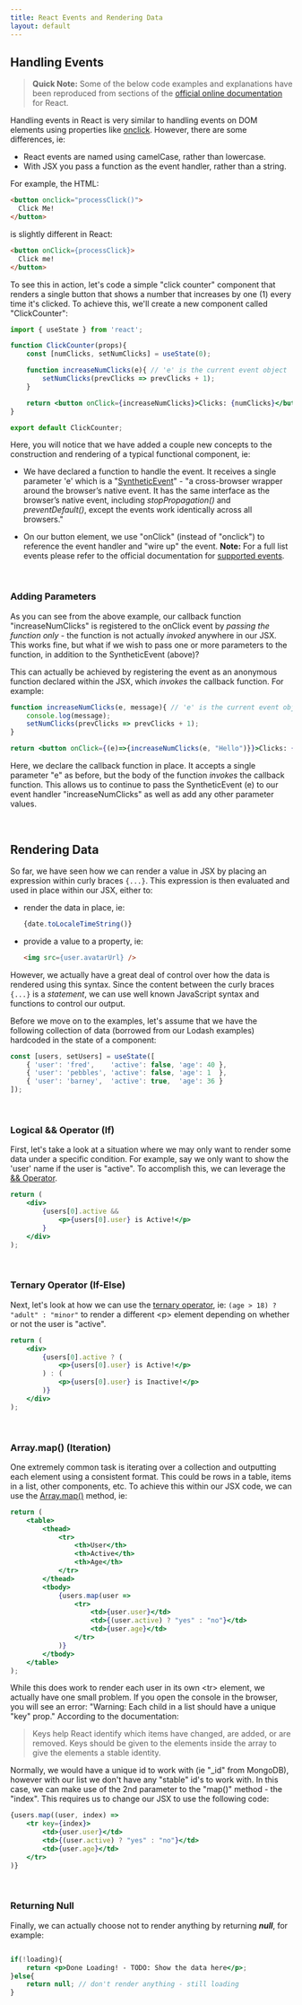 ```yaml
---
title: React Events and Rendering Data
layout: default
---
```


## Handling Events

> **Quick Note:** Some of the below code examples and explanations have been reproduced from sections of the [official online documentation](https://reactjs.org/docs/getting-started.html) for React. 

Handling events in React is very similar to handling events on DOM elements using properties like [onclick](https://developer.mozilla.org/en-US/docs/Web/API/GlobalEventHandlers/onclick).  However, there are some differences, ie:

* React events are named using camelCase, rather than lowercase.
* With JSX you pass a function as the event handler, rather than a string.

For example, the HTML:

```html
<button onclick="processClick()">
  Click Me!
</button>
``` 

is slightly different in React:

```html
<button onClick={processClick}>
  Click me!
</button>
```

To see this in action, let's code a simple "click counter" component that renders a single button that shows a number that increases by one (1) every time it's clicked.  To achieve this, we'll create a new component called "ClickCounter":

```jsx
import { useState } from 'react';

function ClickCounter(props){
    const [numClicks, setNumClicks] = useState(0);

    function increaseNumClicks(e){ // 'e' is the current event object
        setNumClicks(prevClicks => prevClicks + 1);
    }

    return <button onClick={increaseNumClicks}>Clicks: {numClicks}</button>
}

export default ClickCounter;
```

Here, you will notice that we have added a couple new concepts to the construction and rendering of a typical functional component, ie:

* We have declared a function to handle the event.  It receives a single parameter 'e' which is a "[SyntheticEvent](https://reactjs.org/docs/events.html)" - "a cross-browser wrapper around the browser’s native event. It has the same interface as the browser’s native event, including *stopPropagation()* and *preventDefault()*, except the events work identically across all browsers."

* On our button element, we use "onClick" (instead of "onclick") to reference the event handler and "wire up" the event. **Note:** For a full list events please refer to the official documentation for [supported events](https://reactjs.org/docs/events.html#supported-events).

<br>

### Adding Parameters

As you can see from the above example, our callback function "increaseNumClicks" is registered to the onClick event by *passing the function only* - the function is not actually *invoked* anywhere in our JSX.  This works fine, but what if we wish to pass one or more parameters to the function, in addition to the SyntheticEvent (above)?  

This can actually be achieved by registering the event as an anonymous function declared within the JSX, which *invokes* the callback function.  For example:

```jsx
function increaseNumClicks(e, message){ // 'e' is the current event object
    console.log(message);
    setNumClicks(prevClicks => prevClicks + 1);
}

return <button onClick={(e)=>{increaseNumClicks(e, "Hello")}}>Clicks: {numClicks}</button>
```

Here, we declare the callback function in place.  It accepts a single parameter "e" as before, but the body of the function *invokes* the callback function.  This allows us to continue to pass the SyntheticEvent (e) to our event handler "increaseNumClicks" as well as add any other parameter values. 

<br>

## Rendering Data

So far, we have seen how we can render a value in JSX by placing an expression within curly braces `{...}`.  This expression is then evaluated and used in place within our JSX, either to:

* render the data in place, ie:

  ```jsx
  {date.toLocaleTimeString()}
  ```
* provide a value to a property, ie:

  ```html
  <img src={user.avatarUrl} />
  ```

However, we actually have a great deal of control over how the data is rendered using this syntax.  Since the content between the curly braces `{...}` is a *statement*, we can use well known JavaScript syntax and functions to control our output. 

Before we move on to the examples, let's assume that we have the following collection of data (borrowed from our Lodash examples) hardcoded in the state of a component:

```js
const [users, setUsers] = useState([
    { 'user': 'fred',    'active': false, 'age': 40 },
    { 'user': 'pebbles', 'active': false, 'age': 1  },
    { 'user': 'barney',  'active': true,  'age': 36 }
]);
```

<br>

### Logical && Operator (If)

First, let's take a look at a situation where we may only want to render some data under a specific condition. For example, say we only want to show the 'user' name if the user is "active".  To accomplish this, we can leverage the [&& Operator](https://developer.mozilla.org/en-US/docs/Web/JavaScript/Reference/Operators/Logical_Operators).

```jsx
return (
    <div>
        {users[0].active &&
            <p>{users[0].user} is Active!</p>
        }
    </div>
);
```

<br>

### Ternary Operator (If-Else)

Next, let's look at how we can use the [ternary operator](https://developer.mozilla.org/en-US/docs/Web/JavaScript/Reference/Operators/Conditional_Operator), ie: `(age > 18) ? "adult" : "minor"` to render a different &lt;p&gt; element depending on whether or not the user is "active".

```jsx
return (
    <div>
        {users[0].active ? (
            <p>{users[0].user} is Active!</p>
        ) : (
            <p>{users[0].user} is Inactive!</p>
        )}
    </div>
);
```

<br>

### Array.map() (Iteration)

One extremely common task is iterating over a collection and outputting each element using a consistent format.  This could be rows in a table, items in a list, other components, etc.  To achieve this within our JSX code, we can use the [Array.map()](https://developer.mozilla.org/en-US/docs/Web/JavaScript/Reference/Global_Objects/Array/map) method, ie:

```jsx
return (
    <table>
        <thead>
            <tr>
                <th>User</th>
                <th>Active</th>
                <th>Age</th>
            </tr>
        </thead>
        <tbody>
            {users.map(user => 
                <tr>
                    <td>{user.user}</td>
                    <td>{(user.active) ? "yes" : "no"}</td>
                    <td>{user.age}</td>
                </tr>
            )}
        </tbody>
    </table>
);
```

While this does work to render each user in its own &lt;tr&gt; element, we actually have one small problem.  If you open the console in the browser, you will see an error: "Warning: Each child in a list should have a unique "key" prop."  According to the documentation:

>Keys help React identify which items have changed, are added, or are removed. Keys should be given to the elements inside the array to give the elements a stable identity.

Normally, we would have a unique id to work with (ie "_id" from MongoDB), however with our list we don't have any "stable" id's to work with.  In this case, we can make use of the 2nd parameter to the "map()" method - the "index".  This requires us to change our JSX to use the following code:

```jsx
{users.map((user, index) => 
    <tr key={index}>
        <td>{user.user}</td>
        <td>{(user.active) ? "yes" : "no"}</td>
        <td>{user.age}</td>
    </tr>
)}
```

<br>

### Returning Null

Finally, we can actually choose not to render anything by returning ***null***, for example:

```jsx

if(!loading){
    return <p>Done Loading! - TODO: Show the data here</p>;
}else{
    return null; // don't render anything - still loading
}

```

